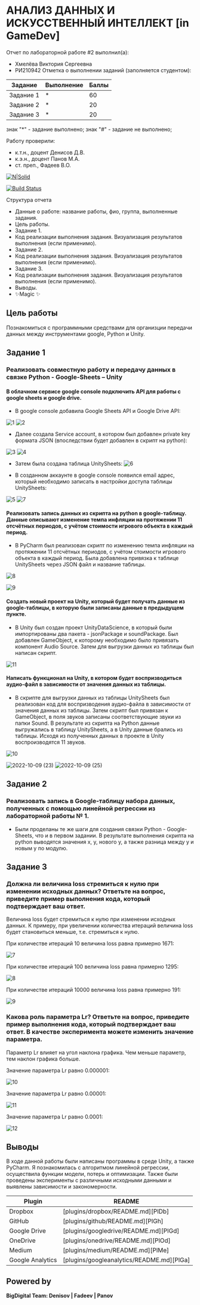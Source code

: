 # АНАЛИЗ ДАННЫХ И ИСКУССТВЕННЫЙ ИНТЕЛЛЕКТ [in GameDev]
Отчет по лабораторной работе #2 выполнил(а):
- Хмелёва Виктория Сергеевна
- РИ210942
Отметка о выполнении заданий (заполняется студентом):

| Задание | Выполнение | Баллы |
| ------ | ------ | ------ |
| Задание 1 | * | 60 |
| Задание 2 | * | 20 |
| Задание 3 | * | 20 |

знак "*" - задание выполнено; знак "#" - задание не выполнено;

Работу проверили:
- к.т.н., доцент Денисов Д.В.
- к.э.н., доцент Панов М.А.
- ст. преп., Фадеев В.О.

[![N|Solid](https://cldup.com/dTxpPi9lDf.thumb.png)](https://nodesource.com/products/nsolid)

[![Build Status](https://travis-ci.org/joemccann/dillinger.svg?branch=master)](https://travis-ci.org/joemccann/dillinger)

Структура отчета

- Данные о работе: название работы, фио, группа, выполненные задания.
- Цель работы.
- Задание 1.
- Код реализации выполнения задания. Визуализация результатов выполнения (если применимо).
- Задание 2.
- Код реализации выполнения задания. Визуализация результатов выполнения (если применимо).
- Задание 3.
- Код реализации выполнения задания. Визуализация результатов выполнения (если применимо).
- Выводы.
- ✨Magic ✨

## Цель работы
Познакомиться с программными средствами для организции передачи данных между инструментами google, Python и Unity.

## Задание 1
### Реализовать совместную работу и передачу данных в связке Python - Google-Sheets – Unity
#### В облачном сервисе google console подключить API для работы с google sheets и google drive.
- В google console добавила Google Sheets API и Google Drive API:  

![1](https://user-images.githubusercontent.com/106344305/194774842-9c4f42cd-934f-4429-8391-e41f8a17bd9f.PNG)
![2](https://user-images.githubusercontent.com/106344305/194774845-b6d65730-7a29-424c-93f0-df030c987cb0.PNG)

- Далее создала Service account, в котором был добавлен private key формата JSON (впоследствии будет добавлен в скрипт на python):

![3](https://user-images.githubusercontent.com/106344305/194774847-d9122807-c7f4-482e-b889-b527e030196c.PNG)
![4](https://user-images.githubusercontent.com/106344305/194774849-966ade46-0162-4dbe-aaf8-61916204b43f.PNG)

- Затем была создана таблица UnitySheets:
 ![6](https://user-images.githubusercontent.com/106344305/194774852-642cfcb4-e8a3-400e-9b81-1e4b0e4ebe2f.PNG)

- В созданном аккаунте в google console появился email адрес, который необходимо записать в настройки доступа таблицы UnitySheets:

![5](https://user-images.githubusercontent.com/106344305/194774851-5d25b6c2-abcc-4b16-88e9-c6fd7cccc41e.PNG)
![7](https://user-images.githubusercontent.com/106344305/194774854-adc07c6d-1dac-4adf-9260-fa9f2c8bb7e3.PNG)

#### Реализовать запись данных из скрипта на python в google-таблицу. Данные описывают изменение темпа инфляции на протяжении 11 отсчётных периодов, с учётом стоимости игрового объекта в каждый период.
- В PyCharm был реализован скрипт по изменению темпа инфляции на протяжении 11 отсчётных периодов, с учётом стоимости игрового объекта в каждый период. Была добавлена привязка к таблице UnitySheets через JSON файл и название таблицы.

![8](https://user-images.githubusercontent.com/106344305/194775286-f8962949-a900-44cc-93c5-960811615743.PNG)

![9](https://user-images.githubusercontent.com/106344305/194775292-12322344-50f3-409a-b542-91f7fe4bb1a5.PNG)

#### Создать новый проект на Unity, который будет получать данные из google-таблицы, в которую были записаны данные в предыдущем пункте.
- В Unity был создан проект UnityDataScience, в который были импортированы два пакета - jsonPackage и soundPackage. Был добавлен GameObject, к которому необходимо было привязать компонент Audio Source. Затем для выгрузки данных из таблицы был написан скрипт.

![11](https://user-images.githubusercontent.com/106344305/194775638-81288a5b-f24b-4801-8e38-4057209e10c5.PNG)

#### Написать функционал на Unity, в котором будет воспризводиться аудио-файл в зависимости от значения данных из таблицы.
- В скрипте для выгрузки данных из таблицы UnitySheets был реализован код для воспризводения аудио-файла в зависимости от значения данных из таблицы. Затем скрипт был привязан к GameObject, в поля звуков записаны соответствующие звуки из папки Sound. В результате из скрипта на Python данные выгружались в таблицу UnitySheets, а в Unity данные брались из таблицы. Исходя из полученных данных в проекте в Unity воспроизводятся 11 звуков.

![10](https://user-images.githubusercontent.com/106344305/194776076-b1268329-f458-40ef-8f22-6e25e3df278f.PNG)

![2022-10-09 (23)](https://user-images.githubusercontent.com/106344305/194776103-eb8239df-8bc2-446d-b6e1-320ca7d89179.png)
![2022-10-09 (25)](https://user-images.githubusercontent.com/106344305/194776113-9dfe55ea-9db7-4150-abb4-ca084fd35074.png)

## Задание 2
### Реализовать запись в Google-таблицу набора данных, полученных с помощью линейной регрессии из лабораторной работы № 1.
- Были проделаны те же шаги для создания связки Python - Google-Sheets, что и в первом задании. В результате выполнения скрипта на python выводятся значения x, y, нового y, а также разница между y и новым y по модулю.

## Задание 3
### Должна ли величина loss стремиться к нулю при изменении исходных данных? Ответьте на вопрос, приведите пример выполнения кода, который подтверждает ваш ответ.

Величина loss будет стремиться к нулю при изменении исходных данных. К примеру, при увеличении количества итераций величина loss будет становиться меньше, т.е. стремиться к нулю.

При количестве итераций 10 величина loss равна примерно 1671:

![7](https://user-images.githubusercontent.com/106344305/192151812-ec54d542-1f06-424e-81f9-a1081dbb0961.png)

При количестве итераций 100 величина loss равна примерно 1295:

![8](https://user-images.githubusercontent.com/106344305/192151830-ae3c8d6a-db35-4736-926c-b472361fef55.png)

При количестве итераций 10000 величина loss равна примерно 191:

![9](https://user-images.githubusercontent.com/106344305/192151853-f05c9714-30ff-4784-ba4a-d666b36e076d.png)

### Какова роль параметра Lr? Ответьте на вопрос, приведите пример выполнения кода, который подтверждает ваш ответ. В качестве эксперимента можете изменить значение параметра.

Параметр Lr влияет на угол наклона графика. Чем меньше параметр, тем наклон графика больше.

Значение параметра Lr равно 0.000001:

![10](https://user-images.githubusercontent.com/106344305/192151916-41175b47-c3f3-4231-bfb2-e46d05f39a1d.png)

Значение параметра Lr равно 0.00001:

![11](https://user-images.githubusercontent.com/106344305/192151952-3178f34e-b5a5-4bfc-8ad5-175ef1979098.png)

Значение параметра Lr равно 0.0001:

![12](https://user-images.githubusercontent.com/106344305/192151959-8a7d72bb-0cbe-4a2a-84db-4322206088be.png)

## Выводы

В ходе данной работы были написаны программы в среде Unity, a также PyCharm.
Я познакомилась с алгоритмом линейной регрессии, осуществила функции модели, потерь и оптимизации.  Также были проведены эксперименты с различными исходными данными и выявлены зависимости и закономерности.

| Plugin | README |
| ------ | ------ |
| Dropbox | [plugins/dropbox/README.md][PlDb] |
| GitHub | [plugins/github/README.md][PlGh] |
| Google Drive | [plugins/googledrive/README.md][PlGd] |
| OneDrive | [plugins/onedrive/README.md][PlOd] |
| Medium | [plugins/medium/README.md][PlMe] |
| Google Analytics | [plugins/googleanalytics/README.md][PlGa] |

## Powered by

**BigDigital Team: Denisov | Fadeev | Panov**
